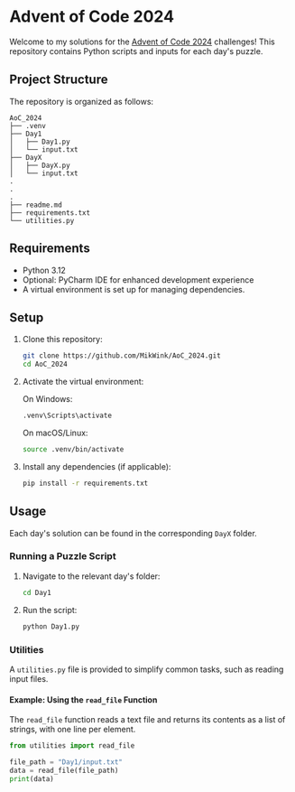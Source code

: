 # Advent of Code 2024

Welcome to my solutions for the [Advent of Code 2024](https://adventofcode.com/2024) challenges! This repository contains Python scripts and inputs for each day's puzzle.

## Project Structure

The repository is organized as follows:
```
AoC_2024
├── .venv
├── Day1
│   ├── Day1.py
│   └── input.txt
├── DayX
│   ├── DayX.py
│   └── input.txt
.
.
.
├── readme.md
├── requirements.txt
└── utilities.py
```

## Requirements

- Python 3.12
- Optional: PyCharm IDE for enhanced development experience
- A virtual environment is set up for managing dependencies.

## Setup

1. Clone this repository:

    ```bash
    git clone https://github.com/MikWink/AoC_2024.git
    cd AoC_2024
    ```

2. Activate the virtual environment:

    On Windows:
    ```bash
    .venv\Scripts\activate
    ```

    On macOS/Linux:
    ```bash
    source .venv/bin/activate
    ```

3. Install any dependencies (if applicable):

    ```bash
    pip install -r requirements.txt
    ```

## Usage

Each day's solution can be found in the corresponding `DayX` folder. 

### Running a Puzzle Script

1. Navigate to the relevant day's folder:

    ```bash
    cd Day1
    ```

2. Run the script:

    ```bash
    python Day1.py
    ```

### Utilities

A `utilities.py` file is provided to simplify common tasks, such as reading input files.

#### Example: Using the `read_file` Function

The `read_file` function reads a text file and returns its contents as a list of strings, with one line per element.

```python
from utilities import read_file

file_path = "Day1/input.txt"
data = read_file(file_path)
print(data)
